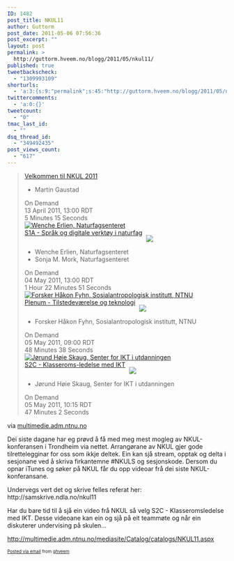 ```yaml
---
ID: 1482
post_title: NKUL11
author: Guttorm
post_date: 2011-05-06 07:56:36
post_excerpt: ""
layout: post
permalink: >
  http://guttorm.hveem.no/blogg/2011/05/nkul11/
published: true
tweetbackscheck:
  - "1309993109"
shorturls:
  - 'a:3:{s:9:"permalink";s:45:"http://guttorm.hveem.no/blogg/2011/05/nkul11/";s:7:"tinyurl";s:26:"http://tinyurl.com/688smg2";s:4:"isgd";s:19:"http://is.gd/j6NEsH";}'
twittercomments:
  - 'a:0:{}'
tweetcount:
  - "0"
tmac_last_id:
  - ""
dsq_thread_id:
  - "349492435"
post_views_count:
  - "617"
---
```

<div class='posterous_autopost'><div class="posterous_bookmarklet_entry"> <blockquote class="posterous_long_quote"><tr><td class="cardDataListItemStyle" valign="top" style=""><div class="PresentationCardPanel"><div class="PresentationCardFloatContainer"><div class="PresentationCardDetails_PresenterImage"><div class="PresentationCardLink"><a href="http://multimedie.adm.ntnu.no/mediasite/Viewer/?peid=7d2ba0210e5c4670861369604b48c4c51d" class="cardLink" target="_new">Velkommen til NKUL 2011</a>    <span style="cursor: pointer; margin-left: 5px;">  </span>      </div>    	        <div class="PresentationCardDetails">  	          			        <ul class="PresentationCardPresenterList">  <li>Martin Gaustad</li>  </ul>    		          			        <div class="">On Demand</div>  		          			        <span>13 April 2011</span><span>, </span><span>13:00 RDT</span>  		          			        <div class="">5 Minutes 15 Seconds </div>  		          	        </div>      	    </div>  </div>  </div>      </td>  		</tr><tr>  			<td class="cardDataListItemStyle" valign="top" style="">    <div class="PresentationCardPanel">  <div class="PresentationCardFloatContainer">  <div class="PresentationCardImageContainer_PresenterImage">  	        <div class="PresentationCardImageBackground_PresenterImage">  <a href="http://multimedie.adm.ntnu.no/mediasite/Viewer/?peid=5e7f39fec9164ee4a244d72fa0dba3181d" target="MediasitePresentation"><img class="PresentationCardImage_PresenterImage" title="Wenche Erlien, Naturfagsenteret" src="http://multimedie.adm.ntnu.no/mediasite/Catalog/includes/images/DefaultHeadShot.gif" alt="Wenche Erlien, Naturfagsenteret" /></a>  </div>  </div>  <div class="PresentationCardDetails_PresenterImage">    <div class="PresentationCardLink">  <a href="http://multimedie.adm.ntnu.no/mediasite/Viewer/?peid=5e7f39fec9164ee4a244d72fa0dba3181d" class="cardLink" target="_new">S1A - Språk og digitale verktøy i naturfag</a>    <span style="cursor: pointer; margin-left: 5px;"><a style="font-size: 0px;"><img title="View Description" src="http://multimedie.adm.ntnu.no/mediasite/Catalog/includes/images/description.gif" alt="View Description" /></a></span>      </div>    	        <div class="PresentationCardDetails">  	          			        <div class="PresentationCardDescriptionText" style="display: none;">Morsomme leseaktiviteter<br />Vi viser hvordan lesing kan fremme læring medfokus på lesestrategier, prin-sipper for aktiv lesing og jakt etter informasjon i tekster. De praktiske eksemplene er fra naturfag, men ideene og metodene kan justeres til alle fag og trinn. Vi bruker verktøyet diigo.com og oppsummerer med tankekart.</div>  		          			        <ul class="PresentationCardPresenterList">  <li>Wenche Erlien, Naturfagsenteret</li>  <li>Sonja M. Mork, Naturfagsenteret</li>  </ul>    		          			        <div class="">On Demand</div>  		          			        <span>04 May 2011</span><span>, </span><span>13:00 RDT</span>  		          			        <div class="">1 Hour 22 Minutes 51 Seconds </div>  		          	        </div>      	    </div>  </div>  </div>      </td>  		</tr><tr>  			<td class="cardDataListItemStyle" valign="top" style="">    <div class="PresentationCardPanel">  <div class="PresentationCardFloatContainer">  <div class="PresentationCardImageContainer_PresenterImage">  	        <div class="PresentationCardImageBackground_PresenterImage">  <a href="http://multimedie.adm.ntnu.no/mediasite/Viewer/?peid=f068d4e239564e06b6c61ef8c6daa1811d" target="MediasitePresentation"><img class="PresentationCardImage_PresenterImage" title="Forsker Håkon Fyhn, Sosialantropologisk institutt, NTNU" src="http://multimedie.adm.ntnu.no/mediasite/Catalog/includes/images/DefaultHeadShot.gif" alt="Forsker Håkon Fyhn, Sosialantropologisk institutt, NTNU" /></a>  </div>  </div>  <div class="PresentationCardDetails_PresenterImage">    <div class="PresentationCardLink">  <a href="http://multimedie.adm.ntnu.no/mediasite/Viewer/?peid=f068d4e239564e06b6c61ef8c6daa1811d" class="cardLink" target="_new">Plenum - Tilstedeværelse og teknologi</a>    <span style="cursor: pointer; margin-left: 5px;"><a style="font-size: 0px;"><img title="View Description" src="http://multimedie.adm.ntnu.no/mediasite/Catalog/includes/images/description.gif" alt="View Description" /></a></span>      </div>    	        <div class="PresentationCardDetails">  	          			        <div class="PresentationCardDescriptionText" style="display: none;">Det evige og det flyktige.<br />Forsker Håkon Fyhn, Sosialantropologisk institutt, NTNU Hva vil det si å være tilstede i vår digitale hverdag? Fyhn er forsker ved NTNU og har tilstedeværelse og teknologi som sitt fokusområde. Innsikt i kampsport hjelper Fyhn å forstå samspillet mellom mennesker i den virtuelle verden.</div>  		          			        <ul class="PresentationCardPresenterList">  <li>Forsker Håkon Fyhn, Sosialantropologisk institutt, NTNU</li>  </ul>    		          			        <div class="">On Demand</div>  		          			        <span>05 May 2011</span><span>, </span><span>09:00 RDT</span>  		          			        <div class="">48 Minutes 38 Seconds </div>  		          	        </div>      	    </div>  </div>  </div>      </td>  		</tr><tr>  			<td class="cardDataListItemStyle" valign="top" style="">    <div class="PresentationCardPanel">  <div class="PresentationCardFloatContainer">  <div class="PresentationCardImageContainer_PresenterImage">  	        <div class="PresentationCardImageBackground_PresenterImage">  <a href="http://multimedie.adm.ntnu.no/mediasite/Viewer/?peid=6c1bd6e17299427ab121e4a58cd30a941d" target="MediasitePresentation"><img class="PresentationCardImage_PresenterImage" title="Jørund Høie Skaug, Senter for IKT i utdanningen" src="http://multimedie.adm.ntnu.no/mediasite/Catalog/includes/images/DefaultHeadShot.gif" alt="Jørund Høie Skaug, Senter for IKT i utdanningen" /></a>  </div>  </div>  <div class="PresentationCardDetails_PresenterImage">    <div class="PresentationCardLink">  <a href="http://multimedie.adm.ntnu.no/mediasite/Viewer/?peid=6c1bd6e17299427ab121e4a58cd30a941d" class="cardLink" target="_new">S2C - Klasseroms-ledelse med IKT</a>    <span style="cursor: pointer; margin-left: 5px;"><a style="font-size: 0px;"><img title="View Description" src="http://multimedie.adm.ntnu.no/mediasite/Catalog/includes/images/description.gif" alt="View Description" /></a></span>      </div>    	        <div class="PresentationCardDetails">  	          			        <div class="PresentationCardDescriptionText" style="display: none;">Sosiale medier og økt tetthet av datamaskiner utfordrer lærerens autoritet. Basert på intervjuer på 7. og  9. trinn og Vg2, presenteres funn og fortellinger som gjenspeiler dilemmaer og problemer for klasseromsledelse med IKT.</div>  		          			        <ul class="PresentationCardPresenterList">  <li>Jørund Høie Skaug, Senter for IKT i utdanningen</li>  </ul>    		          			        <div class="">On Demand</div>  		          			        <span>05 May 2011</span><span>, </span><span>10:15 RDT</span>  		          			        <div class="">47 Minutes 2 Seconds</div></div></div></div></div></td></tr></blockquote>    <div class="posterous_quote_citation">via <a href="http://multimedie.adm.ntnu.no/mediasite/Catalog/catalogs/NKUL11.aspx">multimedie.adm.ntnu.no</a></div> <p>Dei siste dagane har eg prøvd å få med meg mest mogleg av NKUL-konferansen i Trondheim via nettet. Arrangørane av NKUL gjer gode tilrettelegginar for oss som ikkje deltek. Ein kan sjå stream, opptak og delta i sesjonane ved å skriva firkantemne #NKULS og sesjonskode. Dersom du opnar iTunes og søker på NKUL får du opp videoar frå dei siste NKUL-konferansane. </p><p>Undervegs vert det og skrive felles referat her: http://samskrive.ndla.no/nkul11 </p><p>Har du bare tid til å sjå ein video frå NKUL så velg S2C - Klasseromsledelse med IKT. Desse videoane kan ein og sjå på eit teammøte og når ein diskuterer undervising på skulen... </p><p><a href="http://multimedie.adm.ntnu.no/mediasite/Catalog/catalogs/NKUL11.aspx">http://multimedie.adm.ntnu.no/mediasite/Catalog/catalogs/NKUL11.aspx</a></p></div>      <p style="font-size: 10px;">  <a href="http://posterous.com">Posted via email</a>   from <a href="http://ghveem.posterous.com/nkul11">ghveem</a>  </p>  </div>